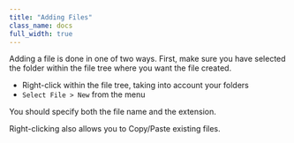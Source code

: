```yaml
---
title: "Adding Files"
class_name: docs
full_width: true
---
```


Adding a file is done in one of two ways. First, make sure you have selected the folder within the file tree where you want the file created.

- Right-click within the file tree, taking into account your folders
- `Select File > New` from the menu

You should specify both the file name and the extension.

Right-clicking also allows you to Copy/Paste existing files.
